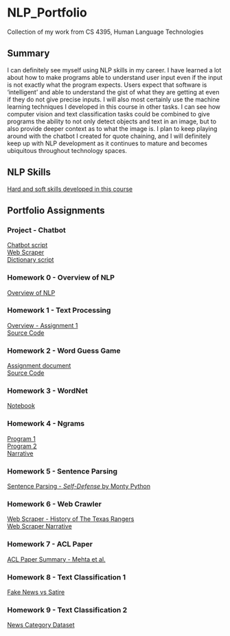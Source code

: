 # NLP_Portfolio
Collection of my work from CS 4395, Human Language Technologies
## Summary
I can definitely see myself using NLP skills in my career. I have learned a lot about how to make programs able to understand user input even if the input is not exactly what the program expects. Users expect that software is ‘intelligent’ and able to understand the gist of what they are getting at even if they do not give precise inputs. I will also most certainly use the machine learning techniques I developed in this course in other tasks. I can see how computer vision and text classification tasks could be combined to give programs the ability to not only detect objects and text in an image, but to also provide deeper context as to what the image is. I plan to keep playing around with the chatbot I created for quote chaining, and I will definitely keep up with NLP development as it continues to mature and becomes ubiquitous throughout technology spaces.
## NLP Skills
[Hard and soft skills developed in this course](https://github.com/trb090020/NLP_Portfolio/blob/840ad01511cdd79e6e4abb06a47b5a239985407b/NLP-Wrapup.pdf)
## Portfolio Assignments
### Project - Chatbot
[Chatbot script](https://github.com/trb090020/NLP_Portfolio/blob/fc107b23684a91291bd00a71472fbcce9f8df86f/Chatbot/python-chat.py)  
[Web Scraper](https://github.com/trb090020/NLP_Portfolio/blob/fc107b23684a91291bd00a71472fbcce9f8df86f/Chatbot/python-scraper.py)  
[Dictionary script](https://github.com/trb090020/NLP_Portfolio/blob/fc107b23684a91291bd00a71472fbcce9f8df86f/Chatbot/python-dict.py)  
### Homework 0 - Overview of NLP
[Overview of NLP](https://github.com/trb090020/NLP_Portfolio/blob/main/Overview%20of%20NLP.pdf)
### Homework 1 - Text Processing
[Overview - Assignment 1](https://github.com/trb090020/NLP_Portfolio/blob/c94619411763ea094aff96d2e7488d810d56bdf3/Homework1/Homework%201%20Overview.pdf)  
[Source Code](https://github.com/trb090020/NLP_Portfolio/blob/c94619411763ea094aff96d2e7488d810d56bdf3/Homework1/HW1_trb090020.py)
### Homework 2 - Word Guess Game
[Assignment document](https://github.com/trb090020/NLP_Portfolio/blob/ae37ab74b1882f8c9425d4a7084b934d7dd5d7cb/Homework2/Portfolio%20Chapter%205%20Word%20Guess%20Game.pdf)  
[Source Code](https://github.com/trb090020/NLP_Portfolio/blob/ae37ab74b1882f8c9425d4a7084b934d7dd5d7cb/Homework2/HW2_trb090020.py)
### Homework 3 - WordNet
[Notebook](https://github.com/trb090020/NLP_Portfolio/blob/a2fdf0479711603ab54df703fb3df50033c5a694/Homework3/HW3_trb090020.pdf)
### Homework 4 - Ngrams
[Program 1](https://github.com/trb090020/NLP_Portfolio/blob/8c588bcd3825b67b063d463afd8456494aebcf09/Homework4/HW4_Program1_trb090020.py)  
[Program 2](https://github.com/trb090020/NLP_Portfolio/blob/8c588bcd3825b67b063d463afd8456494aebcf09/Homework4/HW4_Program2_trb090020.py)  
[Narrative](https://github.com/trb090020/NLP_Portfolio/blob/6642d6cb34be9f855219e20aa2d5cf4862c8747c/Homework4/HW4_narrative_trb090020.pdf)
### Homework 5 - Sentence Parsing
[Sentence Parsing - *Self-Defense* by Monty Python](https://github.com/trb090020/NLP_Portfolio/blob/8c588bcd3825b67b063d463afd8456494aebcf09/Homework5/HW5-trb090020.pdf)
### Homework 6 - Web Crawler
[Web Scraper - History of The Texas Rangers](https://github.com/trb090020/NLP_Portfolio/blob/a14f8edb751299a74316370ca8f7d0cd0c05510e/Homework6/HW6_trb090020.py)  
[Web Scraper Narrative](https://github.com/trb090020/NLP_Portfolio/blob/a14f8edb751299a74316370ca8f7d0cd0c05510e/Homework6/Web-Scraper-Narrative.pdf)  
### Homework 7 - ACL Paper
[ACL Paper Summary - Mehta et al.](https://github.com/trb090020/NLP_Portfolio/blob/9fcc90b8bc16db37800beed1d4006d000321af38/Homework7/ACL%20Paper%20Summary.pdf)
### Homework 8 - Text Classification 1
[Fake News vs Satire](https://github.com/trb090020/NLP_Portfolio/blob/9066ccd8b28e42626a67021d5932c1f46e4436ef/Homework8/HW8_trb090020.pdf)
### Homework 9 - Text Classification 2  
[News Category Dataset](https://github.com/trb090020/NLP_Portfolio/blob/8f796d549a96133312d16312b0a5d7561a680123/Homework9/Text-Classification-2.pdf)

